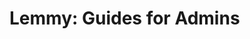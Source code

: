 # Lemmy: Guides for Admins

<br>

<HorizontalContainer>
<HorizontalCard
  title="Securing Lemmy"
  excerpt="Guides on how to secure the infrastructure and data of your Lemmy instance."
  url="/en/guide/lemmy/for-admins/infrastructure/security"
  :hideCategory="true"
  :hideAuthor="true"
/>
<HorizontalCard
  title="Tools or Libraries for automation of Lemmy"
  excerpt="A list of tools or libraries that can be used to automate tasks on Lemmy, such as moderation or maintenance."
  url="/en/guide/lemmy/for-admins/automation"
  :hideCategory="true"
  :hideAuthor="true"
/>
</HorizontalContainer>